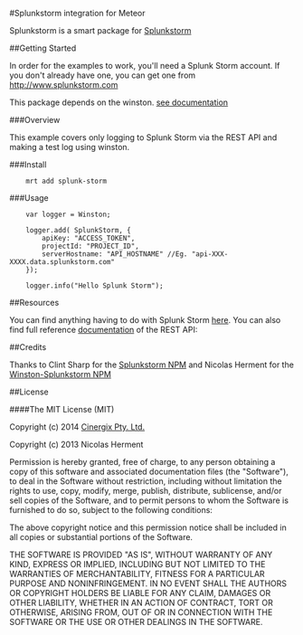 #Splunkstorm integration for Meteor

Splunkstorm is a smart package for [Splunkstorm](https://www.splunkstorm.com)


##Getting Started


In order for the examples to work, you'll need a Splunk Storm account. If you don't already have one, you can get one from http://www.splunkstorm.com

This package depends on the winston. [see documentation](https://github.com/flatiron/winston)

###Overview

This example covers only logging to Splunk Storm via the REST API and making a test log using winston.

###Install

```
    mrt add splunk-storm
```

###Usage

```
    var logger = Winston;

    logger.add( SplunkStorm, {
        apiKey: "ACCESS_TOKEN",
        projectId: "PROJECT_ID",
        serverHostname: "API_HOSTNAME" //Eg. "api-XXX-XXXX.data.splunkstorm.com"
    });

    logger.info("Hello Splunk Storm");
```

##Resources

You can find anything having to do with Splunk Storm [here](http://splunkstorm.com).
You can also find full reference [documentation](http://docs.splunk.com/Documentation/Storm/latest/User/UseStormsRESTAPI) of the REST API:


##Credits

Thanks to Clint Sharp for the [Splunkstorm NPM](https://github.com/coccyx/splunkstorm) and Nicolas Herment for the [Winston-Splunkstorm NPM](https://github.com/nherment/winston-splunkstorm)


##License


####The MIT License (MIT)

Copyright (c)   2014 [Cinergix Pty. Ltd.](http://www.cinergix.com)

Copyright (c)   2013 Nicolas Herment

Permission is hereby granted, free of charge, to any person obtaining a copy
of this software and associated documentation files (the "Software"), to deal
in the Software without restriction, including without limitation the rights
to use, copy, modify, merge, publish, distribute, sublicense, and/or sell
copies of the Software, and to permit persons to whom the Software is
furnished to do so, subject to the following conditions:

The above copyright notice and this permission notice shall be included in
all copies or substantial portions of the Software.

THE SOFTWARE IS PROVIDED "AS IS", WITHOUT WARRANTY OF ANY KIND, EXPRESS OR
IMPLIED, INCLUDING BUT NOT LIMITED TO THE WARRANTIES OF MERCHANTABILITY,
FITNESS FOR A PARTICULAR PURPOSE AND NONINFRINGEMENT. IN NO EVENT SHALL THE
AUTHORS OR COPYRIGHT HOLDERS BE LIABLE FOR ANY CLAIM, DAMAGES OR OTHER
LIABILITY, WHETHER IN AN ACTION OF CONTRACT, TORT OR OTHERWISE, ARISING FROM,
OUT OF OR IN CONNECTION WITH THE SOFTWARE OR THE USE OR OTHER DEALINGS IN
THE SOFTWARE.
